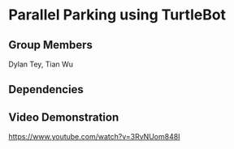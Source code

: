 # Parallel Parking using TurtleBot

## Group Members
Dylan Tey, Tian Wu

## Dependencies

## Video Demonstration
https://www.youtube.com/watch?v=3RvNUom848I
